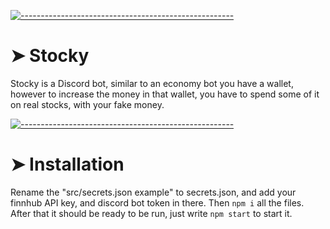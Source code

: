<!-- ⚠️ This README has been generated from the file(s) "blueprint.md" ⚠️-->
[![-----------------------------------------------------](https://raw.githubusercontent.com/andreasbm/readme/master/assets/lines/colored.png)](#stocky)

# ➤ Stocky
Stocky is a Discord bot, similar to an economy bot you have a wallet, however to increase the money in that wallet, you have to spend some of it on real stocks, with your fake money. 


[![-----------------------------------------------------](https://raw.githubusercontent.com/andreasbm/readme/master/assets/lines/colored.png)](#installation)

# ➤ Installation
Rename the "src/secrets.json example" to secrets.json, and add your finnhub API key, and discord bot token in there.
Then `npm i` all the files.
After that it should be ready to be run, just write `npm start` to start it.

